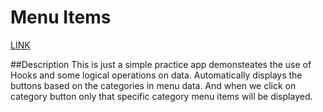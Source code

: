 # Menu Items

[LINK](https://menu-items-3a248.web.app/)

##Description
This is just a simple practice app demonsteates the use of Hooks and some logical operations on data.
Automatically displays the buttons based on the categories in menu data.
And when we click on category button only that specific category menu items will be displayed.
